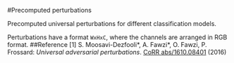 #Precomputed perturbations

Precomputed universal perturbations for different classification models. 

Perturbations have a format `WxHxC`, where the channels are arranged in RGB format.
##Reference
[1] S. Moosavi-Dezfooli\*, A. Fawzi\*, O. Fawzi, P. Frossard:
*Universal adversarial perturbations*.  [CoRR abs/1610.08401](http://arxiv.org/pdf/1610.08401) (2016)

